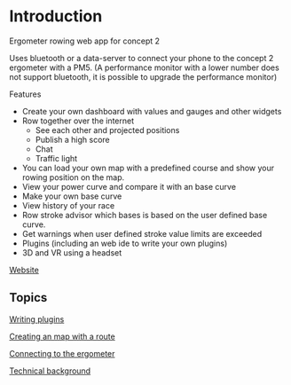 # Introduction

Ergometer rowing web app for concept 2

Uses bluetooth or a data-server to connect your phone to the concept 2 ergometer with a PM5. (A performance monitor with a lower number does not support bluetooth, it is possible to upgrade the performance monitor)

Features
- Create your own dashboard with values and gauges and other widgets
-  Row together over the internet
    * See each other and projected positions
    * Publish a high score
    * Chat 
    * Traffic light
- You can load your own map with a predefined course and show your rowing position on the map.
- View your power curve and compare it with an base curve
- Make your own base curve
- View history of your race
- Row stroke advisor which bases is based on the user defined base curve.
- Get warnings when user defined stroke value limits are exceeded
- Plugins (including an web ide to write your own plugins)
- 3D and VR using a headset

[Website](https://ergometer-space.org/)

## Topics

[Writing plugins](PLUGINS.md)

[Creating an map with a route](Maps/README.md)

[Connecting to the ergometer](connection.md)

[Technical background](TECHNICAL.md)

